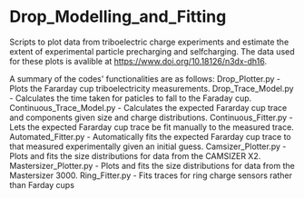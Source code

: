
# Drop_Modelling_and_Fitting

 Scripts to plot data from triboelectric charge experiments and estimate the extent of experimental particle precharging and selfcharging. The data used for these plots is avalible at https://www.doi.org/10.18126/n3dx-dh16.

 A summary of the codes' functionalities are as follows:
Drop_Plotter.py - Plots the Fararday cup triboelectricity measurements.
Drop_Trace_Model.py - Calculates the time taken for paticles to fall to the Faraday cup.
Continuous_Trace_Model.py - Calculates the expected Fararday cup trace and components given size and charge distributions.
Continuous_Fitter.py - Lets the expected Fararday cup trace be fit manually to the measured trace.
Automated_Fitter.py - Automatically fits the expected Fararday cup trace to that measured experimentally given an initial guess.
Camsizer_Plotter.py - Plots and fits the size distributions for data from the CAMSIZER X2.
Mastersizer_Plotter.py - Plots and fits the size distributions for data from the Mastersizer 3000.
Ring_Fitter.py - Fits traces for ring charge sensors rather than Farday cups


